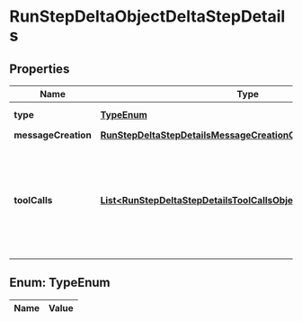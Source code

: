 

# RunStepDeltaObjectDeltaStepDetails

## Properties

Name | Type | Description | Notes
------------ | ------------- | ------------- | -------------
**type** | [**TypeEnum**](#TypeEnum) | Always &#x60;message_creation&#x60;. | 
**messageCreation** | [**RunStepDeltaStepDetailsMessageCreationObjectMessageCreation**](RunStepDeltaStepDetailsMessageCreationObjectMessageCreation.md) |  |  [optional]
**toolCalls** | [**List&lt;RunStepDeltaStepDetailsToolCallsObjectToolCallsInner&gt;**](RunStepDeltaStepDetailsToolCallsObjectToolCallsInner.md) | An array of tool calls the run step was involved in. These can be associated with one of three types of tools: &#x60;code_interpreter&#x60;, &#x60;retrieval&#x60;, or &#x60;function&#x60;.  |  [optional]


## Enum: TypeEnum

Name | Value
---- | -----




